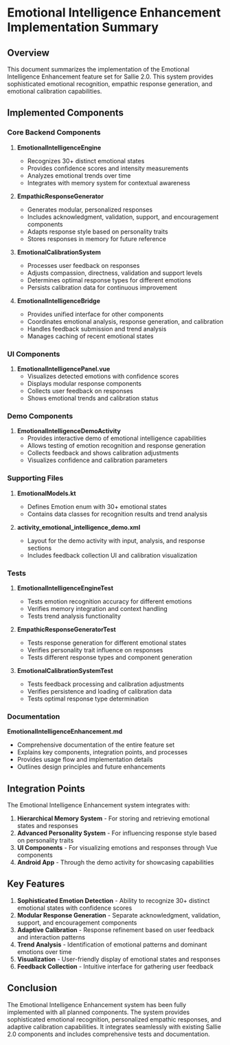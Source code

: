 # Emotional Intelligence Enhancement Implementation Summary

## Overview
This document summarizes the implementation of the Emotional Intelligence Enhancement feature set for Sallie 2.0. This system provides sophisticated emotional recognition, empathic response generation, and emotional calibration capabilities.

## Implemented Components

### Core Backend Components
1. **EmotionalIntelligenceEngine**
   - Recognizes 30+ distinct emotional states
   - Provides confidence scores and intensity measurements
   - Analyzes emotional trends over time
   - Integrates with memory system for contextual awareness

2. **EmpathicResponseGenerator**
   - Generates modular, personalized responses
   - Includes acknowledgment, validation, support, and encouragement components
   - Adapts response style based on personality traits
   - Stores responses in memory for future reference

3. **EmotionalCalibrationSystem**
   - Processes user feedback on responses
   - Adjusts compassion, directness, validation and support levels
   - Determines optimal response types for different emotions
   - Persists calibration data for continuous improvement

4. **EmotionalIntelligenceBridge**
   - Provides unified interface for other components
   - Coordinates emotional analysis, response generation, and calibration
   - Handles feedback submission and trend analysis
   - Manages caching of recent emotional states

### UI Components
1. **EmotionalIntelligencePanel.vue**
   - Visualizes detected emotions with confidence scores
   - Displays modular response components
   - Collects user feedback on responses
   - Shows emotional trends and calibration status

### Demo Components
1. **EmotionalIntelligenceDemoActivity**
   - Provides interactive demo of emotional intelligence capabilities
   - Allows testing of emotion recognition and response generation
   - Collects feedback and shows calibration adjustments
   - Visualizes confidence and calibration parameters

### Supporting Files
1. **EmotionalModels.kt**
   - Defines Emotion enum with 30+ emotional states
   - Contains data classes for recognition results and trend analysis

2. **activity_emotional_intelligence_demo.xml**
   - Layout for the demo activity with input, analysis, and response sections
   - Includes feedback collection UI and calibration visualization

### Tests
1. **EmotionalIntelligenceEngineTest**
   - Tests emotion recognition accuracy for different emotions
   - Verifies memory integration and context handling
   - Tests trend analysis functionality

2. **EmpathicResponseGeneratorTest**
   - Tests response generation for different emotional states
   - Verifies personality trait influence on responses
   - Tests different response types and component generation

3. **EmotionalCalibrationSystemTest**
   - Tests feedback processing and calibration adjustments
   - Verifies persistence and loading of calibration data
   - Tests optimal response type determination

### Documentation
**EmotionalIntelligenceEnhancement.md**
   - Comprehensive documentation of the entire feature set
   - Explains key components, integration points, and processes
   - Provides usage flow and implementation details
   - Outlines design principles and future enhancements

## Integration Points

The Emotional Intelligence Enhancement system integrates with:

1. **Hierarchical Memory System** - For storing and retrieving emotional states and responses
2. **Advanced Personality System** - For influencing response style based on personality traits
3. **UI Components** - For visualizing emotions and responses through Vue components
4. **Android App** - Through the demo activity for showcasing capabilities

## Key Features

1. **Sophisticated Emotion Detection** - Ability to recognize 30+ distinct emotional states with confidence scores
2. **Modular Response Generation** - Separate acknowledgment, validation, support, and encouragement components
3. **Adaptive Calibration** - Response refinement based on user feedback and interaction patterns
4. **Trend Analysis** - Identification of emotional patterns and dominant emotions over time
5. **Visualization** - User-friendly display of emotional states and responses
6. **Feedback Collection** - Intuitive interface for gathering user feedback

## Conclusion

The Emotional Intelligence Enhancement system has been fully implemented with all planned components. The system provides sophisticated emotional recognition, personalized empathic responses, and adaptive calibration capabilities. It integrates seamlessly with existing Sallie 2.0 components and includes comprehensive tests and documentation.
